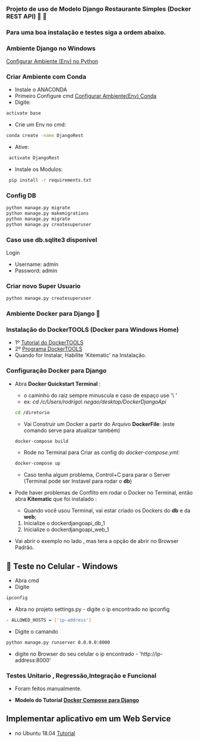 ### **Projeto de uso de Modelo Django Restaurante Simples (Docker REST API)** :snake: :whale:

### Para uma boa instalação e testes siga a ordem abaixo.

### Ambiente Django no Windows

[Configurar Ambiente (Env) no Python](https://uoa-eresearch.github.io/eresearch-cookbook/recipe/2014/11/26/python-virtual-env/)

### Criar Ambiente com Conda
- Instale o ANACONDA 
- Primeiro Configure cmd [Configurar Ambiente(Env) Conda](https://docs.conda.io/projects/conda/en/latest/user-guide/tasks/manage-environments.html)
- Digite: 
```bash
activate base
```
- Crie um Env no cmd: 
```bash
conda create -name DjangoRest
```
- Ative:
```bash
 activate DjangoRest
 ```
- Instale os Modulos:
```bash
 pip install -r requirements.txt
 ```
### Config DB
```bash
python manage.py migrate
python manage.py makemigrations
python manage.py migrate
python manage.py createsuperuser
```
### Caso use db.sqlite3 disponivel 
Login
- Username: admin
- Password: admin

### Criar novo Super Usuario
```bash
python manage.py createsuperuser
```

### Ambiente Docker para Django :whale:
### Instalação do DockerTOOLS (Docker para Windows Home)
- 1º [Tutorial do DockerTOOLS](https://docs.docker.com/toolbox/toolbox_install_windows/)
- 2º [Programa DockerTOOLS](https://github.com/docker/toolbox/releases)
- Quando for Instalar, Habilite 'Kitematic' na Instalação.

### Configuração Docker para Django
- Abra **Docker Quickstart Terminal** :
    - o caminho do raiz sempre minuscula e caso de espaço use '\ '
    - ex: *cd /c/Users/rodrigo\ negao/desktop/DockerDjangoApi*
    ```bash
    cd /diretorio
    ```
    - Vai Construir um Docker a partir do Arquivo **DockerFile**:
             (este comando serve para atualizar também)
    ```bash
    docker-compose build
    ```
    - Rode no Terminal para Criar as config do *docker-compose.yml*:
    ```bash
    docker-compose up
    ```
    - Caso tenha algum problema, Control+C para parar o Server (Terminal pode ser Instavel para rodar o **db**)

- Pode haver problemas de Conflito em rodar o Docker no Terminal, então abra **Kitematic** que foi instalado :
    - Quando você usou Terminal, vai estar criado os Dockers do **db** e da **web**;
    1. Inicialize o dockerdjangoapi_db_1
    2. Inicialize o dockerdjangoapi_web_1

- Vai abrir o exemplo no lado , mas tera a opção de abrir no Browser Padrão.

## :calling: Teste no Celular - Windows
- Abra cmd 
- Digite 
```bash
ipconfig
``` 
- Abra no projeto settings.py - digite o ip encontrado no ipconfig
```bash 
- ALLOWED_HOSTS = ['ip-address']
``` 
- Digite o camando 
```bash 
python manage.py runserver 0.0.0.0:8000
```
- digite no Browser do seu celular o ip encontrado - 'http://ip-address:8000'

### Testes Unitario , Regressão,Integração e Funcional
- Foram feitos manualmente.

- **Modelo do Tutorial [Docker Compose para Django](https://docs.docker.com/compose/django/)**

## Implementar aplicativo em um Web Service
- no Ubuntu 18.04 [Tutorial](https://www.digitalocean.com/community/tutorials/how-to-set-up-django-with-postgres-nginx-and-gunicorn-on-ubuntu-18-04-pt)

